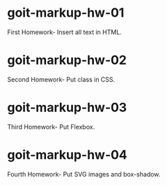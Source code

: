 # goit-markup-hw-01

First Homework- Insert all text in HTML.

# goit-markup-hw-02

Second Homework- Put class in CSS.

# goit-markup-hw-03

Third Homework- Put Flexbox.

# goit-markup-hw-04

Fourth Homework- Put SVG images and box-shadow.
